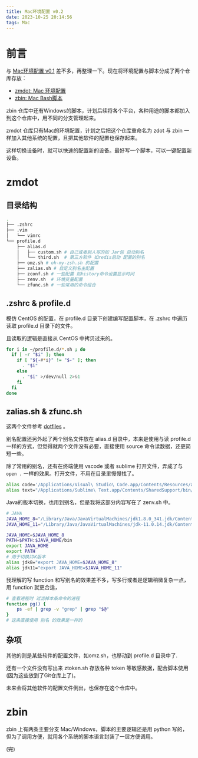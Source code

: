 ```yaml
---
title: Mac环境配置 v0.2
date: 2023-10-25 20:14:56
tags: Mac
---
```


# 前言

与 [Mac环境配置 v0.1](https://lkzc19.github.io/2023/07/09/Mac%E7%8E%AF%E5%A2%83%E9%85%8D%E7%BD%AE-v0-1/) 差不多，再整理一下。现在将环境配置与脚本分成了两个仓库存放：

- [zmdot: Mac 环境配置](https://github.com/lkzc19/zmdot)
- [zbin: Mac Bash脚本](https://github.com/lkzc19/zbin)

zbin 仓库中还有Windows的脚本，计划后续将各个平台，各种用途的脚本都加入到这个仓库中，用不同的分支管理起来。

zmdot 仓库只有Mac的环境配置，计划之后把这个仓库重命名为 zdot 与 zbin 一样加入其他系统的配置，且把其他软件的配置也保存起来。

这样切换设备时，就可以快速的配置新的设备。最好写一个脚本，可以一键配置新设备。

# zmdot

## 目录结构

```bash
.
├── .zshrc
├── .vim
│   └── vimrc
└── profile.d
    ├── alias.d
    │   ├── custom.sh # 自己或者别人写的如 Jar包 启动别名
    │   └── third.sh  # 第三方软件 如redis启动 配置的别名
    ├── omz.sh # oh-my-zsh.sh 的配置
    ├── zalias.sh # 自定义别名主配置
    ├── zconf.sh # 一些配置 如history命令设置显示时间
    ├── zenv.sh  # 环境变量配置
    └── zfunc.sh # 一些常用的命令组合
```

## .zshrc & profile.d

模仿 CentOS 的配置，在 profile.d 目录下创建编写配置脚本，在 .zshrc 中遍历读取 profile.d 目录下的文件。

且读取的逻辑是直接从 CentOS 中拷贝过来的。

```bash
for i in ~/profile.d/*.sh ; do
  if [ -r "$i" ]; then
    if [ "${-#*i}" != "$-" ]; then
      . "$i"
    else
      . "$i" >/dev/null 2>&1
    fi
  fi
done
```

## zalias.sh & zfunc.sh

这两个文件参考 [dotfiles](https://github.com/paulirish/dotfiles/blob/main/.aliases) 。

别名配置还另外起了两个别名文件放在 alias.d 目录中，本来是使用与读 profile.d 一样的方式，但觉得就两个文件没有必要，直接使用 source 命令读数据，还更简短一些。

除了常用的别名，还有在终端使用 vscode 或者 sublime 打开文件，弄成了与 `open .` 一样的效果。打开文件，不用在目录里慢慢找了。

```bash
alias code='/Applications/Visual\ Studio\ Code.app/Contents/Resources/app/bin/code'
alias text="/Applications/Sublime\ Text.app/Contents/SharedSupport/bin/subl"
```

Java的版本切换，也用到别名，但是我将这部分内容写在了 zenv.sh 中。

```bash
# JAVA
JAVA_HOME_8="/Library/Java/JavaVirtualMachines/jdk1.8.0_341.jdk/Contents/Home"
JAVA_HOME_11="/Library/Java/JavaVirtualMachines/jdk-11.0.14.jdk/Contents/Home"

JAVA_HOME=$JAVA_HOME_8
PATH=$PATH:$JAVA_HOME/bin
export JAVA_HOME
export PATH
# 用于切换JDK版本
alias jdk8="export JAVA_HOME=$JAVA_HOME_8"
alias jdk11="export JAVA_HOME=$JAVA_HOME_11"
```

我理解的写 function 和写别名的效果差不多，写多行或者是逻辑稍微复杂一点，用 function 就更合适，

```bash
# 查看进程时 过滤掉本条命令的进程
function pg() {
	ps -ef | grep -v "grep" | grep "$@"
}
# 这条直接使用 别名 的效果是一样的
```

## 杂项

其他的则是某些软件的配置文件，如omz.sh，也移动到 profile.d 目录中了.

还有一个文件没有写出来 ztoken.sh 存放各种 token 等敏感数据，配合脚本使用(因为这些放到了Git仓库上了)。

未来会将其他软件的配置文件倒出，也保存在这个仓库中。

# zbin

zbin 上有两条主要分支 Mac/Windows，脚本的主要逻辑还是用 python 写的，但为了调用方便，就用各个系统的脚本语言封装了一层方便调用。

(完)

